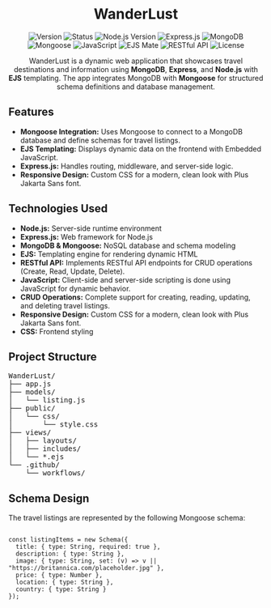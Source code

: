 <h1 align="center">WanderLust</h1>

<p align="center">
  <img src="https://img.shields.io/badge/Version-1.0-blue.svg" alt="Version">
  <img src="https://img.shields.io/badge/Status-Active-green.svg" alt="Status">
  <img src="https://img.shields.io/badge/Node.js-%3E%3D14.0.0-brightgreen.svg" alt="Node.js Version">
  <img src="https://img.shields.io/badge/Express.js-%5E4.18.0-orange.svg" alt="Express.js">
  <img src="https://img.shields.io/badge/MongoDB-%5E4.0.0-brightgreen.svg" alt="MongoDB">
  <img src="https://img.shields.io/badge/Mongoose-%5E5.0.0-green.svg" alt="Mongoose">
  <img src="https://img.shields.io/badge/JavaScript-ES6-yellow.svg" alt="JavaScript">
  <img src="https://img.shields.io/badge/EJS-EJS Mate-lightgrey.svg" alt="EJS Mate">
  <img src="https://img.shields.io/badge/RESTful%20API-CRUD-blue.svg" alt="RESTful API">
<img src="https://img.shields.io/badge/License-MIT-green.svg" alt="License">
</p>

<p align="center">
  WanderLust is a dynamic web application that showcases travel destinations and information using <strong>MongoDB</strong>, <strong>Express</strong>, and <strong>Node.js</strong> with <strong>EJS</strong> templating. The app integrates MongoDB with <strong>Mongoose</strong> for structured schema definitions and database management.
</p>

## Features
<ul>
  <li><strong>Mongoose Integration:</strong> Uses Mongoose to connect to a MongoDB database and define schemas for travel listings.</li>
  <li><strong>EJS Templating:</strong> Displays dynamic data on the frontend with Embedded JavaScript.</li>
  <li><strong>Express.js:</strong> Handles routing, middleware, and server-side logic.</li>
  <li><strong>Responsive Design:</strong> Custom CSS for a modern, clean look with Plus Jakarta Sans font.</li>
</ul>

## Technologies Used
<ul>
  <li><strong>Node.js:</strong> Server-side runtime environment</li>
  <li><strong>Express.js:</strong> Web framework for Node.js</li>
  <li><strong>MongoDB & Mongoose:</strong> NoSQL database and schema modeling</li>
  <li><strong>EJS:</strong> Templating engine for rendering dynamic HTML</li>
  <li><strong>RESTful API:</strong> Implements RESTful API endpoints for CRUD operations (Create, Read, Update, Delete).</li>
  <li><strong>JavaScript:</strong> Client-side and server-side scripting is done using JavaScript for dynamic behavior.</li>
  <li><strong>CRUD Operations:</strong> Complete support for creating, reading, updating, and deleting travel listings.</li>
  <li><strong>Responsive Design:</strong> Custom CSS for a modern, clean look with Plus Jakarta Sans font.</li>  
  <li><strong>CSS:</strong> Frontend styling</li>
</ul>

## Project Structure

<pre>
WanderLust/
├── app.js              
├── models/
│   └── listing.js      
├── public/
│   └── css/
│       └── style.css  
├── views/
│   ├── layouts/      
│   ├── includes/      
│   └── *.ejs          
└── .github/
    └── workflows/      
</pre>

## Schema Design

The travel listings are represented by the following Mongoose schema:

<pre><code>
const listingItems = new Schema({
  title: { type: String, required: true },
  description: { type: String },
  image: { type: String, set: (v) => v || "https://britannica.com/placeholder.jpg" },
  price: { type: Number },
  location: { type: String },
  country: { type: String }
});
</code></pre>
